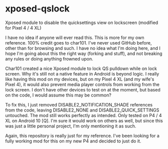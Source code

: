 # xposed-qslock
Xposed module to disable the quicksettings view on lockscreen (modified for Pixel 4 / 4 XL)


I have no idea if anyone will ever read this. This is more for my own
reference. 100% credit goes to char101. I've never used GitHub before,
other than for browsing and such. I have no idea what I'm doing here,
and I hope I'm going about this the right way (forking and stuff), and
not breaking any rules or doing anything frowned upon.

Char101 created a nice Xposed module to lock QS pulldown while on lock
screen. Why it's still not a native feature in Android is beyond logic.
I really like having this mod on my devices, but on my Pixel 4 XL (and
my wife's Pixel 4), it would also prevent media player controls from
working from the lock screen. I don't have other devices to test on at
the moment, but based on the code, I would assume this may be common?

To fix this, I just removed DISABLE2_NOTIFICATION_SHADE references from
the code, leaving DISABLE2_NONE and DISABLE2_QUICK_SETTINGS untouched.
The mod still works perfectly as intended. Only tested on P4 / 4 XL on
Android 10 [Q]. I'm sure it would work on others as well, but since
this was just a little personal project, I'm only mentioning it as such.

Again, this repository is really just for my reference. I've been looking
for a fully working mod for this on my new P4 and decided to just do it.
